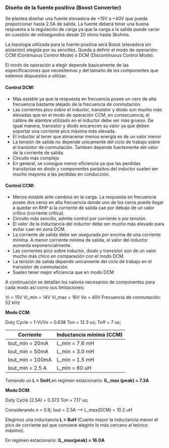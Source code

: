 ### Diseño de la fuente positiva (Boost Converter)

Se plantea diseñar una fuente elevadora de +15V a +40V que pueda proporcionar hasta 2.5A de salida. La fuente deberá tener una buena respuesta a la regulación de carga ya que la carga a la salida puede variar en cuestión de milisegundos desde 20 ohms hasta 3kohms. 

La topología utilizada para la fuente positiva será Boost (elevadora sin aislación) elegida por su sencillez. Queda a definir el modo de operación: CCM (Continuous Control Mode) o DCM (Discontinuous Control Mode).

El modo de operación a elegir depende basicamente de las especificaciones que necesitemos y del tamaño de los componentes que estemos dispuestos a utilizar.

#### Control DCM:

- Mas estable ya que la respuesta en frecuencia posee un cero de alta frecuencia bastante alejado de la frecuencia de conmutación.
- Las corrientes pico sobre el inductor, transistor y diodo son mucho más elevadas que en el modo de operación CCM, en consecuencia, el calibre de alambre utilizado en el inductor debe ser más grueso. De igual manera, transistor y diodo encarecen su valor ya que deben soportar una corriente pico máxima más elevada.
- El inductor al tener que almacenar menos energía es de un valor menor
- La tensión de salida no depende unicamente del ciclo de trabajo sobre el transistor de conmutación. Tambien depende fuertemente del valor de la corriente de salida.
- Circuito más complejo
- En general, se consigue menor eficiencia ya que las perdidas transitorias en diodo y componentes parásitos del inductor suelen ser mucho mayores a las perdidas en conducción.

#### Control CCM:

- Menos estable ante cambios en la carga. La respuesta en frecuencia posee dos ceros en alta frecuencia donde uno de los ceros puede llegar a quedar en RHP si la corriente de salida cae por debajo de un valor crítico (corriente crítica).
- Circuito más sencillo, admite control por corriente o por tensión.
- El valor de la inductancia del inductor debe ser mucho más elevado para evitar caer en zona DCM.
- La corriente de salida debe ser asegurada por encima de una corriente mínima. A menor corriente mínima de salida, el valor del inductor aumenta exponencialmente.
- Las corrientes pico sobre inductor, diodo y transistor son de un valor mucho más chico en comparación con el modo DCM.
- La tensión de salida depende unicamente del ciclo de trabajo en el transistor de conmutación.
- Suelen tener mejor eficiencia que en modo DCM

A continuación se detallan los valores necesarios de componentes para cada modo así como sus limitaciones:

Vi = 15V
Vi_min = 14V
Vi_max = 16V
Vo = 40V
Frecuencia de conmutación: 52 kHz

**Modo CCM**:

Duty Cycle = 1-Vi/Vo = 0.638
Ton = 12.3 us;
Toff = 7 us;

Corriente | Inductancia mínima (CCM) 
----------------|----------------
Iout_min = 20mA | L_min = 7.6 mH 
Iout_min = 50mA | L_min = 3.0 mH 
Iout_min = 100mA | L_min = 1.5 mH 
Iout_min = 2.5 A | L_min = 60 uH 

Tomando un **L = 5mH**,en regimen estacionario: **IL_max (peak) = 7.3A**

**Modo DCM**:

Duty Cycle (2.5A) = 0.373
Ton = 7.17 us;

Considerando n = 0.8; Iout = 2.5A --> L_max(DCM) = 10.2 uH

Elegimos una inductancia **L = 8uH** (Cuanto mayor la inductancia menor el pico de corriente así que conviene elegirlo lo más cercano al teórico máximo).

En regimen estacionario: **IL_max(peak) = 16.0A**





